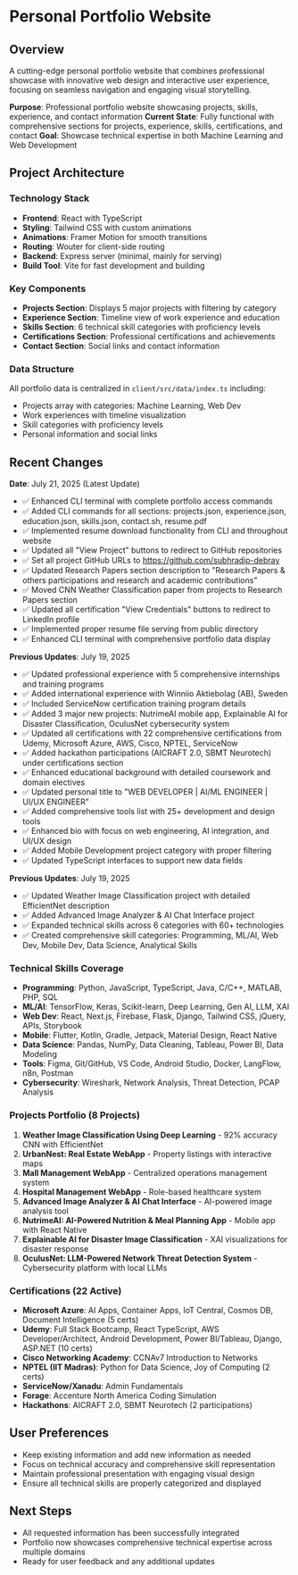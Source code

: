 # Personal Portfolio Website

## Overview
A cutting-edge personal portfolio website that combines professional showcase with innovative web design and interactive user experience, focusing on seamless navigation and engaging visual storytelling.

**Purpose**: Professional portfolio website showcasing projects, skills, experience, and contact information
**Current State**: Fully functional with comprehensive sections for projects, experience, skills, certifications, and contact
**Goal**: Showcase technical expertise in both Machine Learning and Web Development

## Project Architecture

### Technology Stack
- **Frontend**: React with TypeScript
- **Styling**: Tailwind CSS with custom animations
- **Animations**: Framer Motion for smooth transitions
- **Routing**: Wouter for client-side routing
- **Backend**: Express server (minimal, mainly for serving)
- **Build Tool**: Vite for fast development and building

### Key Components
- **Projects Section**: Displays 5 major projects with filtering by category
- **Experience Section**: Timeline view of work experience and education
- **Skills Section**: 6 technical skill categories with proficiency levels
- **Certifications Section**: Professional certifications and achievements
- **Contact Section**: Social links and contact information

### Data Structure
All portfolio data is centralized in `client/src/data/index.ts` including:
- Projects array with categories: Machine Learning, Web Dev
- Work experiences with timeline visualization
- Skill categories with proficiency levels
- Personal information and social links

## Recent Changes
**Date**: July 21, 2025 (Latest Update)
- ✅ Enhanced CLI terminal with complete portfolio access commands
- ✅ Added CLI commands for all sections: projects.json, experience.json, education.json, skills.json, contact.sh, resume.pdf
- ✅ Implemented resume download functionality from CLI and throughout website
- ✅ Updated all "View Project" buttons to redirect to GitHub repositories
- ✅ Set all project GitHub URLs to https://github.com/subhradip-debray
- ✅ Updated Research Papers section description to "Research Papers & others participations and research and academic contributions"
- ✅ Moved CNN Weather Classification paper from projects to Research Papers section
- ✅ Updated all certification "View Credentials" buttons to redirect to LinkedIn profile
- ✅ Implemented proper resume file serving from public directory
- ✅ Enhanced CLI terminal with comprehensive portfolio data display

**Previous Updates**: July 19, 2025
- ✅ Updated professional experience with 5 comprehensive internships and training programs
- ✅ Added international experience with Winniio Aktiebolag (AB), Sweden
- ✅ Included ServiceNow certification training program details
- ✅ Added 3 major new projects: NutrimeAI mobile app, Explainable AI for Disaster Classification, OculusNet cybersecurity system
- ✅ Updated all certifications with 22 comprehensive certifications from Udemy, Microsoft Azure, AWS, Cisco, NPTEL, ServiceNow
- ✅ Added hackathon participations (AICRAFT 2.0, SBMT Neurotech) under certifications section
- ✅ Enhanced educational background with detailed coursework and domain electives
- ✅ Updated personal title to "WEB DEVELOPER | AI/ML ENGINEER | UI/UX ENGINEER"
- ✅ Added comprehensive tools list with 25+ development and design tools
- ✅ Enhanced bio with focus on web engineering, AI integration, and UI/UX design
- ✅ Added Mobile Development project category with proper filtering
- ✅ Updated TypeScript interfaces to support new data fields

**Previous Updates**: July 19, 2025
- ✅ Updated Weather Image Classification project with detailed EfficientNet description
- ✅ Added Advanced Image Analyzer & AI Chat Interface project
- ✅ Expanded technical skills across 6 categories with 60+ technologies
- ✅ Created comprehensive skill categories: Programming, ML/AI, Web Dev, Mobile Dev, Data Science, Analytical Skills

### Technical Skills Coverage
- **Programming**: Python, JavaScript, TypeScript, Java, C/C++, MATLAB, PHP, SQL
- **ML/AI**: TensorFlow, Keras, Scikit-learn, Deep Learning, Gen AI, LLM, XAI
- **Web Dev**: React, Next.js, Firebase, Flask, Django, Tailwind CSS, jQuery, APIs, Storybook
- **Mobile**: Flutter, Kotlin, Gradle, Jetpack, Material Design, React Native
- **Data Science**: Pandas, NumPy, Data Cleaning, Tableau, Power BI, Data Modeling
- **Tools**: Figma, Git/GitHub, VS Code, Android Studio, Docker, LangFlow, n8n, Postman
- **Cybersecurity**: Wireshark, Network Analysis, Threat Detection, PCAP Analysis

### Projects Portfolio (8 Projects)
1. **Weather Image Classification Using Deep Learning** - 92% accuracy CNN with EfficientNet
2. **UrbanNest: Real Estate WebApp** - Property listings with interactive maps
3. **Mall Management WebApp** - Centralized operations management system
4. **Hospital Management WebApp** - Role-based healthcare system
5. **Advanced Image Analyzer & AI Chat Interface** - AI-powered image analysis tool
6. **NutrimeAI: AI-Powered Nutrition & Meal Planning App** - Mobile app with React Native
7. **Explainable AI for Disaster Image Classification** - XAI visualizations for disaster response
8. **OculusNet: LLM-Powered Network Threat Detection System** - Cybersecurity platform with local LLMs

### Certifications (22 Active)
- **Microsoft Azure**: AI Apps, Container Apps, IoT Central, Cosmos DB, Document Intelligence (5 certs)
- **Udemy**: Full Stack Bootcamp, React TypeScript, AWS Developer/Architect, Android Development, Power BI/Tableau, Django, ASP.NET (10 certs)
- **Cisco Networking Academy**: CCNAv7 Introduction to Networks
- **NPTEL (IIT Madras)**: Python for Data Science, Joy of Computing (2 certs)
- **ServiceNow/Xanadu**: Admin Fundamentals
- **Forage**: Accenture North America Coding Simulation
- **Hackathons**: AICRAFT 2.0, SBMT Neurotech (2 participations)

## User Preferences
- Keep existing information and add new information as needed
- Focus on technical accuracy and comprehensive skill representation
- Maintain professional presentation with engaging visual design
- Ensure all technical skills are properly categorized and displayed

## Next Steps
- All requested information has been successfully integrated
- Portfolio now showcases comprehensive technical expertise across multiple domains
- Ready for user feedback and any additional updates
